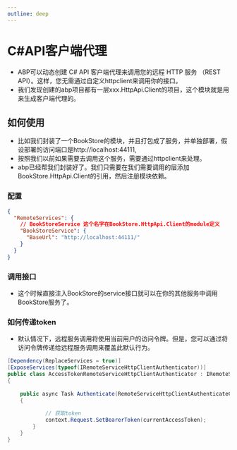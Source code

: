 ```yaml
---
outline: deep
---
```

# C#API客户端代理
- ABP可以动态创建 C# API 客户端代理来调用您的远程 HTTP 服务 （REST API）。这样，您无需通过自定义httpclient来调用你的接口。
- 我们发现创建的abp项目都有一层xxx.HttpApi.Client的项目，这个模块就是用来生成客户端代理的。

## 如何使用
- 比如我们封装了一个BookStore的模块，并且打包成了服务，并单独部署，假设部署的访问端口是http://localhost:44111,
- 按照我们以前如果需要去调用这个服务，需要通过httpclient来处理。
- abp已经帮我们封装好了。我们只需要在我们需要调用的层添加BookStore.HttpApi.Client的引用，然后注册模块依赖。

### 配置
```json
{
  "RemoteServices": {
    // BookStoreService 这个名字在BookStore.HttpApi.Client的module定义
    "BookStoreService": {
      "BaseUrl": "http://localhost:44111/"
    } 
  } 
}
```
### 调用接口
- 这个时候直接注入BookStore的service接口就可以在你的其他服务中调用BookStore服务了。

### 如何传递token
- 默认情况下，远程服务调用将使用当前用户的访问令牌。但是，您可以通过将访问令牌传递给远程服务调用来覆盖此默认行为。

```csharp
[Dependency(ReplaceServices = true)]
[ExposeServices(typeof(IRemoteServiceHttpClientAuthenticator))]
public class AccessTokenRemoteServiceHttpClientAuthenticator : IRemoteServiceHttpClientAuthenticator, ITransientDependency
{
   
    public async Task Authenticate(RemoteServiceHttpClientAuthenticateContext context)
    {
  
            // 获取token
            context.Request.SetBearerToken(currentAccessToken);
        }
    }
}
```